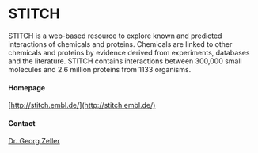 # STITCH
STITCH is a web-based resource to explore known and predicted interactions of chemicals and proteins. Chemicals are linked to other chemicals and proteins by evidence derived from experiments, databases and the literature. STITCH contains interactions between 300,000 small molecules and 2.6 million proteins from 1133 organisms.

#### Homepage
[http://stitch.embl.de/](http://stitch.embl.de/)

#### Contact
[Dr. Georg Zeller](http://congo.embl.de/hd-hub/dr-georg-zeller/)

